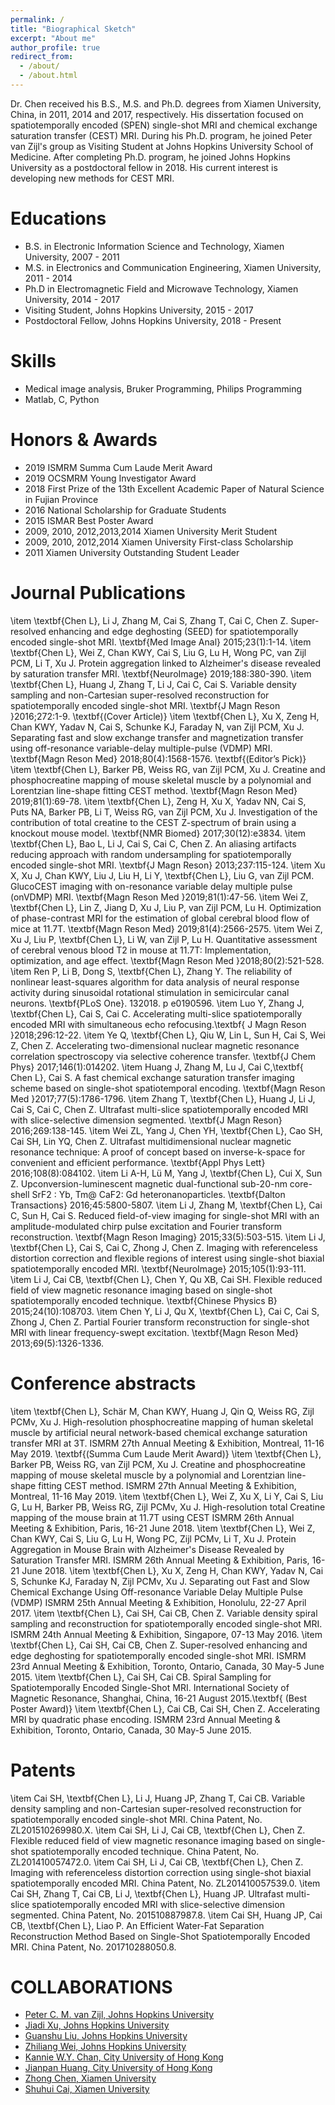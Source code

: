 ```yaml
---
permalink: /
title: "Biographical Sketch"
excerpt: "About me"
author_profile: true
redirect_from: 
  - /about/
  - /about.html
---
```


Dr. Chen received his B.S., M.S. and Ph.D. degrees from Xiamen University, China, in 2011, 2014 and 2017, respectively. His dissertation focused on spatiotemporally encoded (SPEN) single-shot MRI and chemical exchange saturation transfer (CEST) MRI. During his Ph.D. program, he joined Peter van Zijl's group as Visiting Student at Johns Hopkins University School of Medicine. After completing Ph.D. program, he joined Johns Hopkins University as a postdoctoral fellow in 2018. His current interest is developing new methods for CEST MRI.

Educations
======
* B.S. in Electronic Information Science and Technology, Xiamen University, 2007 - 2011
* M.S. in Electronics and Communication Engineering, Xiamen University, 2011 - 2014
* Ph.D in Electromagnetic Field and Microwave Technology, Xiamen University, 2014 - 2017
* Visiting Student, Johns Hopkins University, 2015 - 2017
* Postdoctoral Fellow, Johns Hopkins University, 2018 - Present

Skills
======
* Medical image analysis, Bruker Programming, Philips Programming
* Matlab, C, Python

Honors & Awards
======
* 2019 ISMRM Summa Cum Laude Merit Award
* 2019 OCSMRM Young Investigator Award
* 2018 First Prize of the 13th Excellent Academic Paper of Natural Science in Fujian Province
* 2016 National Scholarship for Graduate Students
* 2015 ISMAR Best Poster Award
* 2009, 2010, 2012,2013,2014 Xiamen University Merit Student
* 2009, 2010, 2012,2014 Xiamen University First-class Scholarship
* 2011 Xiamen University Outstanding Student Leader

Journal Publications
======
\item \textbf{Chen L}, Li J, Zhang M, Cai S, Zhang T, Cai C, Chen Z. Super-resolved enhancing and edge deghosting (SEED) for spatiotemporally encoded single-shot MRI. \textbf{Med Image Anal} 2015;23(1):1-14.
\item \textbf{Chen L}, Wei Z, Chan KWY, Cai S, Liu G, Lu H, Wong PC, van Zijl PCM, Li T, Xu J. Protein aggregation linked to Alzheimer's disease revealed by saturation transfer MRI. \textbf{NeuroImage} 2019;188:380-390.
\item \textbf{Chen L}, Huang J, Zhang T, Li J, Cai C, Cai S. Variable density sampling and non-Cartesian super-resolved reconstruction for spatiotemporally encoded single-shot MRI. \textbf{J Magn Reson }2016;272:1-9. \textbf{(Cover Article)}
\item \textbf{Chen L}, Xu X, Zeng H, Chan KWY, Yadav N, Cai S, Schunke KJ, Faraday N, van Zijl PCM, Xu J. Separating fast and slow exchange transfer and magnetization transfer using off-resonance variable-delay multiple-pulse (VDMP) MRI. \textbf{Magn Reson Med} 2018;80(4):1568-1576. \textbf{(Editor’s Pick)}
\item \textbf{Chen L}, Barker PB, Weiss RG, van Zijl PCM, Xu J. Creatine and phosphocreatine mapping of mouse skeletal muscle by a polynomial and Lorentzian line-shape fitting CEST method. \textbf{Magn Reson Med} 2019;81(1):69-78.
\item \textbf{Chen L}, Zeng H, Xu X, Yadav NN, Cai S, Puts NA, Barker PB, Li T, Weiss RG, van Zijl PCM, Xu J. Investigation of the contribution of total creatine to the CEST Z-spectrum of brain using a knockout mouse model. \textbf{NMR Biomed} 2017;30(12):e3834.
\item \textbf{Chen L}, Bao L, Li J, Cai S, Cai C, Chen Z. An aliasing artifacts reducing approach with random undersampling for spatiotemporally encoded single-shot MRI. \textbf{J Magn Reson} 2013;237:115-124.
\item Xu X, Xu J, Chan KWY, Liu J, Liu H, Li Y, \textbf{Chen L}, Liu G, van Zijl PCM. GlucoCEST imaging with on-resonance variable delay multiple pulse (onVDMP) MRI. \textbf{Magn Reson Med }2019;81(1):47-56.
\item Wei Z, \textbf{Chen L}, Lin Z, Jiang D, Xu J, Liu P, van Zijl PCM, Lu H. Optimization of phase-contrast MRI for the estimation of global cerebral blood flow of mice at 11.7T. \textbf{Magn Reson Med} 2019;81(4):2566-2575.
\item Wei Z, Xu J, Liu P, \textbf{Chen L}, Li W, van Zijl P, Lu H. Quantitative assessment of cerebral venous blood T2 in mouse at 11.7T: Implementation, optimization, and age effect. \textbf{Magn Reson Med }2018;80(2):521-528.
\item Ren P, Li B, Dong S, \textbf{Chen L}, Zhang Y. The reliability of nonlinear least-squares algorithm for data analysis of neural response activity during sinusoidal rotational stimulation in semicircular canal neurons. \textbf{PLoS One}. 132018. p e0190596.
\item Luo Y, Zhang J, \textbf{Chen L}, Cai S, Cai C. Accelerating multi-slice spatiotemporally encoded MRI with simultaneous echo refocusing.\textbf{ J Magn Reson }2018;296:12-22.
\item Ye Q, \textbf{Chen L}, Qiu W, Lin L, Sun H, Cai S, Wei Z, Chen Z. Accelerating two-dimensional nuclear magnetic resonance correlation spectroscopy via selective coherence transfer. \textbf{J Chem Phys} 2017;146(1):014202.
\item Huang J, Zhang M, Lu J, Cai C,\textbf{ Chen L}, Cai S. A fast chemical exchange saturation transfer imaging scheme based on single-shot spatiotemporal encoding. \textbf{Magn Reson Med }2017;77(5):1786-1796.
\item Zhang T, \textbf{Chen L}, Huang J, Li J, Cai S, Cai C, Chen Z. Ultrafast multi-slice spatiotemporally encoded MRI with slice-selective dimension segmented. \textbf{J Magn Reson} 2016;269:138-145.
\item Wei ZL, Yang J, Chen YH, \textbf{Chen L}, Cao SH, Cai SH, Lin YQ, Chen Z. Ultrafast multidimensional nuclear magnetic resonance technique: A proof of concept based on inverse-k-space for convenient and efficient performance. \textbf{Appl Phys Lett}   2016;108(8):084102.
\item Li A-H, Lü M, Yang J, \textbf{Chen L}, Cui X, Sun Z. Upconversion-luminescent magnetic dual-functional sub-20-nm core-shell SrF2 : Yb, Tm@ CaF2: Gd heteronanoparticles. \textbf{Dalton Transactions} 2016;45:5800-5807.
\item Li J, Zhang M, \textbf{Chen L}, Cai C, Sun H, Cai S. Reduced field-of-view imaging for single-shot MRI with an amplitude-modulated chirp pulse excitation and Fourier transform reconstruction. \textbf{Magn Reson Imaging} 2015;33(5):503-515.
\item Li J, \textbf{Chen L}, Cai S, Cai C, Zhong J, Chen Z. Imaging with referenceless distortion correction and flexible regions of interest using single-shot biaxial spatiotemporally encoded MRI. \textbf{NeuroImage} 2015;105(1):93-111.
\item Li J, Cai CB, \textbf{Chen L}, Chen Y, Qu XB, Cai SH. Flexible reduced field of view magnetic resonance imaging based on single-shot spatiotemporally encoded technique. \textbf{Chinese Physics B} 2015;24(10):108703.
\item Chen Y, Li J, Qu X, \textbf{Chen L}, Cai C, Cai S, Zhong J, Chen Z. Partial Fourier transform reconstruction for single-shot MRI with linear frequency-swept excitation. \textbf{Magn Reson Med} 2013;69(5):1326-1336.

Conference abstracts
======
\item \textbf{Chen L}, Schär M, Chan KWY, Huang J, Qin Q, Weiss RG, Zijl PCMv, Xu J. High-resolution phosphocreatine mapping of human skeletal muscle by artificial neural network-based chemical exchange saturation transfer MRI at 3T. ISMRM 27th Annual Meeting & Exhibition, Montreal, 11-16 May 2019. \textbf{(Summa Cum Laude Merit Award)}
\item \textbf{Chen L}, Barker PB, Weiss RG, van Zijl PCM, Xu J. Creatine and phosphocreatine mapping of mouse skeletal muscle by a polynomial and Lorentzian line-shape fitting CEST method. ISMRM 27th Annual Meeting & Exhibition, Montreal, 11-16 May 2019.
\item \textbf{Chen L}, Wei Z, Xu X, Li Y, Cai S, Liu G, Lu H, Barker PB, Weiss RG, Zijl PCMv, Xu J. High-resolution total Creatine mapping of the mouse brain at 11.7T using CEST ISMRM 26th Annual Meeting & Exhibition, Paris, 16-21 June 2018.
\item \textbf{Chen L}, Wei Z, Chan KWY, Cai S, Liu G, Lu H, Wong PC, Zijl PCMv, Li T, Xu J. Protein Aggregation in Mouse Brain with Alzheimer's Disease Revealed by Saturation Transfer MRI. ISMRM 26th Annual Meeting & Exhibition, Paris, 16-21 June 2018.
\item \textbf{Chen L}, Xu X, Zeng H, Chan KWY, Yadav N, Cai S, Schunke KJ, Faraday N, Zijl PCMv, Xu J. Separating out Fast and Slow Chemical Exchange Using Off-resonance Variable Delay Multiple Pulse (VDMP) ISMRM 25th Annual Meeting & Exhibition, Honolulu, 22-27 April 2017.
\item \textbf{Chen L}, Cai SH, Cai CB, Chen Z. Variable density spiral sampling and reconstruction for spatiotemporally encoded single-shot MRI. ISMRM 24th Annual Meeting & Exhibition, Singapore, 07-13 May 2016.
\item \textbf{Chen L}, Cai SH, Cai CB, Chen Z. Super-resolved enhancing and edge deghosting for spatiotemporally encoded single-shot MRI. ISMRM 23rd Annual Meeting & Exhibition, Toronto, Ontario, Canada, 30 May-5 June 2015.
\item \textbf{Chen L}, Cai SH, Cai CB. Spiral Sampling for Spatiotemporally Encoded Single-Shot MRI. International Society of Magnetic Resonance, Shanghai, China, 16-21 August 2015.\textbf{ (Best Poster Award)}
\item \textbf{Chen L}, Cai CB, Cai SH, Chen Z. Accelerating MRI by quadratic phase encoding. ISMRM 23rd Annual Meeting & Exhibition, Toronto, Ontario, Canada, 30 May-5 June 2015.

Patents
======
\item Cai SH, \textbf{Chen L}, Li J, Huang JP, Zhang T, Cai CB. Variable density sampling and non-Cartesian super-resolved reconstruction for spatiotemporally encoded single-shot MRI. China Patent, No. ZL201510269980.X.
\item Cai SH, Li J, Cai CB, \textbf{Chen L}, Chen Z. Flexible reduced field of view magnetic resonance imaging based on single-shot spatiotemporally encoded technique. China Patent, No. ZL201410057472.0.
\item Cai SH, Li J, Cai CB, \textbf{Chen L}, Chen Z. Imaging with referenceless distortion correction using single-shot biaxial spatiotemporally encoded MRI. China Patent, No. ZL201410057539.0.
\item Cai SH, Zhang T, Cai CB, Li J, \textbf{Chen L}, Huang JP. Ultrafast multi-slice spatiotemporally encoded MRI with slice-selective dimension segmented. China Patent, No. 201510887987.8.
\item Cai SH, Huang JP, Cai CB, \textbf{Chen L}, Liao P. An Efficient Water-Fat Separation Reconstruction Method Based on Single-Shot Spatiotemporally Encoded MRI. China Patent, No. 201710288050.8.

COLLABORATIONS
======
* [Peter C. M. van Zijl, Johns Hopkins University](https://www.hopkinsmedicine.org/profiles/results/directory/profile/4804320/peter-vanzijl)<br>
* [Jiadi Xu, Johns Hopkins University](https://www.hopkinsmedicine.org/profiles/results/directory/profile/10002131/jiadi-xu)<br>
* [Guanshu Liu, Johns Hopkins University](https://www.hopkinsmedicine.org/profiles/results/directory/profile/0800037/guanshu-liu)<br>
* [Zhiliang Wei, Johns Hopkins University](https://jhu.pure.elsevier.com/en/persons/zhiliang-wei)<br>
* [Kannie W.Y. Chan, City University of Hong Kong](https://scholars.cityu.edu.hk/en/persons/wai-yan-kannie-chan(45d288f8-7046-4827-b779-c390c7718718).html)<br>
* [Jianpan Huang, City University of Hong Kong](https://scholars.cityu.edu.hk/en/persons/jianpan-huang(5da104e4-92e7-4e59-974d-b3f97ff0514f).html)<br>
* [Zhong Chen, Xiamen University](https://esci.xmu.edu.cn/2016/0729/c9602a190017/page.htm)<br>
* [Shuhui Cai, Xiamen University](https://esci.xmu.edu.cn/2016/0729/c9602a190020/page.htm)<br>